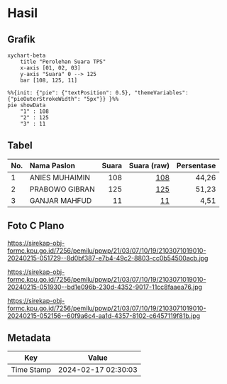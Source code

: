 # Hasil

## Grafik

```mermaid
xychart-beta
    title "Perolehan Suara TPS"
    x-axis [01, 02, 03]
    y-axis "Suara" 0 --> 125
    bar [108, 125, 11]
```

```mermaid
%%{init: {"pie": {"textPosition": 0.5}, "themeVariables": {"pieOuterStrokeWidth": "5px"}} }%%
pie showData
    "1" : 108
    "2" : 125
    "3" : 11
```

## Tabel

| No. | Nama Paslon    | Suara | Suara (raw) | Persentase |
|:--- |:-------------- | -----:| -----------:| ----------:|
| 1   | ANIES MUHAIMIN | 108   | [108][p-1]  | 44,26      |
| 2   | PRABOWO GIBRAN | 125   | [125][p-2]  | 51,23      |
| 3   | GANJAR MAHFUD  | 11    | [11][p-3]   | 4,51       |


[p-1]: https://github.com/gigit-pemilu/pemilu-2024-21-kepulauan-riau/blob/main/pilpres/hitung-suara/sub/21-kepulauan-riau/sub/03-natuna/sub/07-bunguran-timur/sub/1019-batu-hitam/sub/010-tps/sub/paslon-1.txt
[p-2]: https://github.com/gigit-pemilu/pemilu-2024-21-kepulauan-riau/blob/main/pilpres/hitung-suara/sub/21-kepulauan-riau/sub/03-natuna/sub/07-bunguran-timur/sub/1019-batu-hitam/sub/010-tps/sub/paslon-2.txt
[p-3]: https://github.com/gigit-pemilu/pemilu-2024-21-kepulauan-riau/blob/main/pilpres/hitung-suara/sub/21-kepulauan-riau/sub/03-natuna/sub/07-bunguran-timur/sub/1019-batu-hitam/sub/010-tps/sub/paslon-3.txt

## Foto C Plano

https://sirekap-obj-formc.kpu.go.id/7256/pemilu/ppwp/21/03/07/10/19/2103071019010-20240215-051729--8d0bf387-e7b4-49c2-8803-cc0b54500acb.jpg

https://sirekap-obj-formc.kpu.go.id/7256/pemilu/ppwp/21/03/07/10/19/2103071019010-20240215-051930--bd1e096b-230d-4352-9017-11cc8faaea76.jpg

https://sirekap-obj-formc.kpu.go.id/7256/pemilu/ppwp/21/03/07/10/19/2103071019010-20240215-052156--60f9a6c4-aa1d-4357-8102-c6457119f81b.jpg


## Metadata

| Key        | Value               |
| ---------- | ------------------- |
| Time Stamp | 2024-02-17 02:30:03 |



